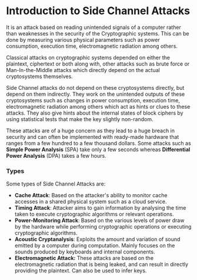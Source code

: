 # Introduction to Side Channel Attacks

It is an attack based on reading unintended signals of a computer rather than weaknesses in the security of the Cryptographic systems.
This can be done by measuring various physical parameters such as power consumption, execution time, electromagnetic radiation among others.

Classical attacks on cryptographic systems depended on either the plaintext, ciphertext or both along with, other attacks such as brute force or Man-In-the-Middle attacks which directly depend on the actual cryptosystems themselves.

Side Channel attacks do not depend on these cryptosystems directly, but depend on them indirectly. They work on the unintended outputs of these cryptosystems such as changes in power consumption, execution time, electromagnetic radiation among others which act as hints or clues to these attacks. They also give hints about the internal states of block ciphers by using statistical tests that make the key slightly non-random.

These attacks are of a huge concern as they lead to a huge breach in security and can often be implemented with ready-made hardware that ranges from a few hundred to a few thousand dollars. Some attacks such as **Simple Power Analysis** (SPA) take only a few seconds whereas **Differential Power Analysis** (DPA) takes a few hours.

### Types

Some types of Side Channel Attacks are:

- **Cache Attack**: Based on the attacker's ability to monitor cache accesses in a shared physical system such as a cloud service.
- **Timing Attack**: Attacker aims to gain information by analysing the time taken to execute cryptographic algorithms or relevant operations.
- **Power-Monitoring Attack**: Based on the various levels of power draw by the hardware while performing cryptographic operations or executing cryptographic algorithms.
- **Acoustic Cryptanalysis**: Exploits the amount and variation of sound emitted by a computer during computation. Mainly focuses on the sounds produced by keyboards and internal components.
- **Electromagnetic Attack:** These attacks are based on the electromagnetic radiation that is being leaked, and can result in directly providing the plaintext. Can also be used to infer keys.

